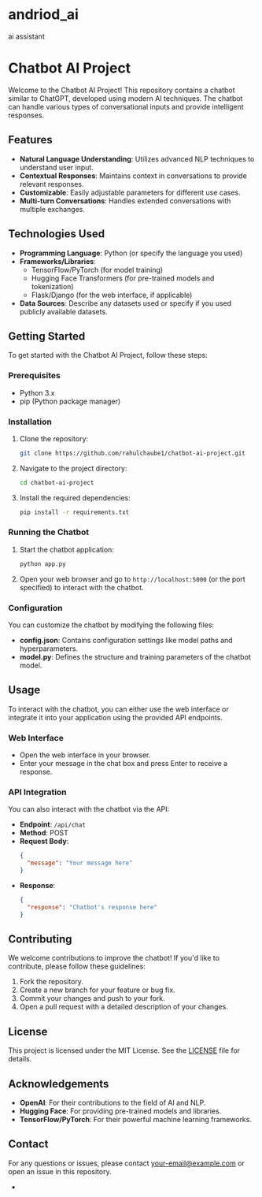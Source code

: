 # andriod_ai
ai assistant 

# Chatbot AI Project

Welcome to the Chatbot AI Project! This repository contains a chatbot similar to ChatGPT, developed using modern AI techniques. The chatbot can handle various types of conversational inputs and provide intelligent responses.

## Features

- **Natural Language Understanding**: Utilizes advanced NLP techniques to understand user input.
- **Contextual Responses**: Maintains context in conversations to provide relevant responses.
- **Customizable**: Easily adjustable parameters for different use cases.
- **Multi-turn Conversations**: Handles extended conversations with multiple exchanges.

## Technologies Used

- **Programming Language**: Python (or specify the language you used)
- **Frameworks/Libraries**: 
  - TensorFlow/PyTorch (for model training)
  - Hugging Face Transformers (for pre-trained models and tokenization)
  - Flask/Django (for the web interface, if applicable)
- **Data Sources**: Describe any datasets used or specify if you used publicly available datasets.

## Getting Started

To get started with the Chatbot AI Project, follow these steps:

### Prerequisites

- Python 3.x
- pip (Python package manager)

### Installation

1. Clone the repository:

   ```bash
   git clone https://github.com/rahulchaube1/chatbot-ai-project.git
   ```

2. Navigate to the project directory:

   ```bash
   cd chatbot-ai-project
   ```

3. Install the required dependencies:

   ```bash
   pip install -r requirements.txt
   ```

### Running the Chatbot

1. Start the chatbot application:

   ```bash
   python app.py
   ```

2. Open your web browser and go to `http://localhost:5000` (or the port specified) to interact with the chatbot.

### Configuration

You can customize the chatbot by modifying the following files:

- **config.json**: Contains configuration settings like model paths and hyperparameters.
- **model.py**: Defines the structure and training parameters of the chatbot model.

## Usage

To interact with the chatbot, you can either use the web interface or integrate it into your application using the provided API endpoints.

### Web Interface

- Open the web interface in your browser.
- Enter your message in the chat box and press Enter to receive a response.

### API Integration

You can also interact with the chatbot via the API:

- **Endpoint**: `/api/chat`
- **Method**: POST
- **Request Body**: 
  ```json
  {
    "message": "Your message here"
  }
  ```
- **Response**:
  ```json
  {
    "response": "Chatbot's response here"
  }
  ```

## Contributing

We welcome contributions to improve the chatbot! If you'd like to contribute, please follow these guidelines:

1. Fork the repository.
2. Create a new branch for your feature or bug fix.
3. Commit your changes and push to your fork.
4. Open a pull request with a detailed description of your changes.

## License

This project is licensed under the MIT License. See the [LICENSE](LICENSE) file for details.

## Acknowledgements

- **OpenAI**: For their contributions to the field of AI and NLP.
- **Hugging Face**: For providing pre-trained models and libraries.
- **TensorFlow/PyTorch**: For their powerful machine learning frameworks.

## Contact

For any questions or issues, please contact [your-email@example.com](rahulchaube900@gmail.com) or open an issue in this repository.

-
